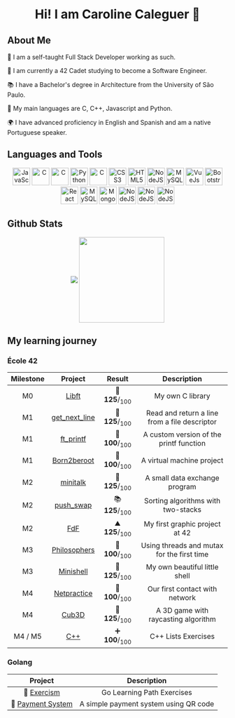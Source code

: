 <h1 align="center">Hi! I am Caroline Caleguer 👋  </h1>

## About Me
 <p align="left" width="300">
     <p>💼 I am a self-taught Full Stack Developer working as such.</p>
     <p>🌱 I am currently a 42 Cadet studying to become a Software Engineer.</p>
     <p>📚 I have a Bachelor's degree in Architecture from the University of São Paulo.</p>
     <p>🌟 My main languages are C, C++, Javascript and Python.</p>
     <p>🌍 I have advanced proficiency in English and Spanish and am a native Portuguese speaker.</p>
 </p>
 
## Languages and Tools
<p align="center">
  <img src="https://cdn.jsdelivr.net/gh/devicons/devicon/icons/javascript/javascript-plain.svg" alt="JavaScript" width="40" height="40"/>
  <img src="https://cdn.jsdelivr.net/gh/devicons/devicon/icons/c/c-original.svg" alt="C" width="40" height="40"/>
  <img src="https://cdn.jsdelivr.net/gh/devicons/devicon/icons/go/go-original.svg" alt="C" width="40" height="40"/>
  <img src="https://cdn.jsdelivr.net/gh/devicons/devicon/icons/python/python-original.svg" alt="Python" width="40" height="40"/>
  <img src="https://cdn.jsdelivr.net/gh/devicons/devicon/icons/cplusplus/cplusplus-plain.svg" alt="C" width="40" height="40"/>
  <img src="https://cdn.jsdelivr.net/gh/devicons/devicon/icons/css3/css3-plain.svg" alt="CSS3" width="40" height="40"/>
  <img src="https://cdn.jsdelivr.net/gh/devicons/devicon/icons/html5/html5-plain.svg" alt="HTML5" width="40" height="40"/>
  <img src="https://cdn.jsdelivr.net/gh/devicons/devicon/icons/nodejs/nodejs-plain.svg" alt="NodeJS" width="40" height="40"/>
  <img src="https://cdn.jsdelivr.net/gh/devicons/devicon/icons/sqldeveloper/sqldeveloper-plain.svg" alt="MySQL" width="40" height="40"/>
  <img src="https://cdn.jsdelivr.net/gh/devicons/devicon/icons/vuejs/vuejs-original.svg" alt="VueJs" width="40" height="40"/>
  <img src="https://cdn.jsdelivr.net/gh/devicons/devicon/icons/bootstrap/bootstrap-original.svg" alt="Bootstrap" width="40" height="40"/>
  <img src="https://cdn.jsdelivr.net/gh/devicons/devicon/icons/react/react-original.svg" alt="React" width="40" height="40"/>
  <img src="https://cdn.jsdelivr.net/gh/devicons/devicon/icons/mysql/mysql-original.svg" alt="MySQL" width="40" height="40"/>
  <img src="https://cdn.jsdelivr.net/gh/devicons/devicon/icons/mongodb/mongodb-original.svg" alt="MongoDB" width="40" height="40"/>
  <img src="https://cdn.jsdelivr.net/gh/devicons/devicon/icons/photoshop/photoshop-original.svg" alt="NodeJS" width="40" height="40"/>
  <img src="https://cdn.jsdelivr.net/gh/devicons/devicon/icons/figma/figma-original.svg" alt="NodeJS" width="40" height="40"/>
  <img src="https://cdn.jsdelivr.net/gh/devicons/devicon/icons/postman/postman-plain.svg" alt="NodeJS" width="40" height="40"/>
</p>

## Github Stats
      
<p align="center">
    <img align="center" src="https://github-readme-stats.vercel.app/api?username=carolcal&show_icons=true&hide_border=true&title_color=94b4a4&amp&icon_color=FFFFFF&amp&text_color=FFFFFF&amp&bg_color=000000&count_private=true&include_all_commits=true"/>
    <img align="center" height="195px" src="https://github-readme-stats.vercel.app/api/top-langs/?username=carolcal&text_color=FFFFFF&bg_color=000000&title_color=94b4a4&langs_count=15&layout=compact&hide_border=true" />
</p>

## My learning journey
### École 42
| Milestone | Project | Result | Description |
|:---------:|:-------:|:-----:|:-----------:|
| M0 | [Libft](https://github.com/carolcal/42_libft) | 📖 **125**/<sub>100</sub> | My own C library |
| M1 | [get_next_line](https://github.com/carolcal/42_gnl) | 🙈 **125**/<sub>100</sub> | Read and return a line from a file descriptor |
| M1 | [ft_printf](https://github.com/carolcal/42_printf) | 🐾 **100**/<sub>100</sub> | A custom version of the printf function |
| M1 | [Born2beroot](https://github.com/carolcal/42_born2beroot) | 🍼 **100**/<sub>100</sub> | A virtual machine project |
| M2 | [minitalk](https://github.com/carolcal/42_minitalk) | 💬 **125**/<sub>100</sub> | A small data exchange program |
| M2 | [push_swap](https://github.com/carolcal/42_pushswap) | 📚 **125**/<sub>100</sub> | Sorting algorithms with two-stacks |
| M2 | [FdF](https://github.com/carolcal/42_fdf) | ⛰️ **125**/<sub>100</sub> | My first graphic project at 42 |
| M3 | [Philosophers](https://github.com/carolcal/42_philosophers) | 🤔 **100**/<sub>100</sub> | Using threads and mutax for the first time |
| M3 | [Minishell](https://github.com/carolcal/42-minishell) | 🐚 **125**/<sub>100</sub> | My own beautiful little shell |
| M4 | [Netpractice](https://github.com/carolcal/42_netpractice) | 🧶 **100**/<sub>100</sub> | Our first contact with network |
| M4 | [Cub3D](https://github.com/carolcal/42_cub3D) | 🧊 **125**/<sub>100</sub> | A 3D game with raycasting algorithm |
| M4 / M5 | [C++](https://github.com/carolcal/42_cpp) | ➕ **100**/<sub>100</sub> | C++ Lists Exercises |

### Golang
| Project | Description |
|:-------:|:-----------:|
| 🐹 [Exercism](https://github.com/carolcal/go-exercises) | Go Learning Path Exercises |
| 💱 [Payment System](https://github.com/carolcal/go-payment-system) | A simple payment system using QR code |
